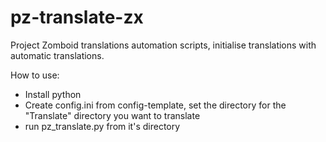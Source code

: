 # pz-translate-zx
 Project Zomboid translations automation scripts, initialise translations with automatic translations.

 How to use:
 - Install python
 - Create config.ini from config-template, set the directory for the "Translate" directory you want to translate
 - run pz_translate.py from it's directory
